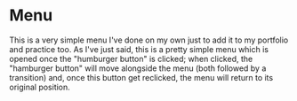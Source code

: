 # Menu

This is a very simple menu I've done on my own just to add it to my portfolio and practice too. As I've just said, this is a pretty simple menu which is opened once the "humburger button" is clicked; when clicked, the "hamburger button" will move alongside the menu (both followed by a transition) and, once this button get reclicked, the menu will return to its original position.
